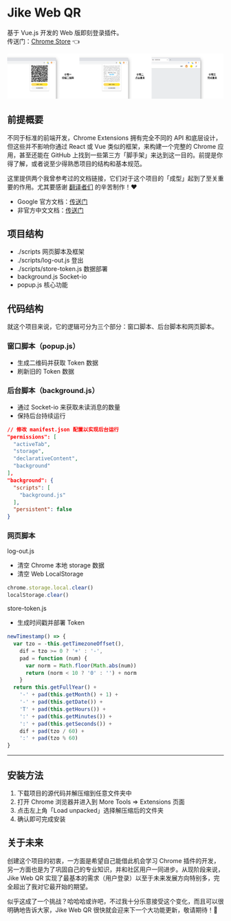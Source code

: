 # Jike Web QR
基于 Vue.js 开发的 Web 版即刻登录插件。  
传送门：[Chrome Store](https://chrome.google.com/webstore/detail/jike-web-qr/gahlkoaglgmbpjoecaahganpccafojaa) 👈

 ![Chrome Store 截图](images/github_screenshot@1x.png)

## 前提概要
不同于标准的前端开发，Chrome Extensions 拥有完全不同的 API 和底层设计，但这些并不影响你通过 React 或 Vue 类似的框架，来构建一个完整的 Chrome 应用，甚至还能在 GitHub 上找到一些第三方「脚手架」来达到这一目的。前提是你得了解，或者说至少得熟悉项目的结构和基本规范。

这里提供两个我曾参考过的文档链接，它们对于这个项目的「成型」起到了至关重要的作用。尤其要感谢 [翻译者们](https://plus.google.com/+Crxdoc-zhAppspot) 的辛苦制作！❤️

* Google 官方文档：[传送门](https://developer.chrome.com/extensions)
* 非官方中文文档：[传送门](https://crxdoc-zh.appspot.com/extensions)

## 项目结构
* ./scripts 网页脚本及框架
* ./scripts/log-out.js 登出
* ./scripts/store-token.js 数据部署
* background.js Socket-io
* popup.js 核心功能

## 代码结构
就这个项目来说，它的逻辑可分为三个部分：窗口脚本、后台脚本和网页脚本。

### 窗口脚本（popup.js）

* 生成二维码并获取 Token 数据
* 刷新旧的 Token 数据

### 后台脚本（background.js）

* 通过 Socket-io 来获取未读消息的数量
* 保持后台持续运行

```json
// 修改 manifest.json 配置以实现后台运行
"permissions": [
  "activeTab",
  "storage",
  "declarativeContent",
  "background"
],
"background": {
  "scripts": [
    "background.js"
  ],
  "persistent": false
}
```

### 网页脚本
log-out.js

* 清空 Chrome 本地 storage 数据
* 清空 Web LocalStorage

```javascript
chrome.storage.local.clear()
localStorage.clear()
```

store-token.js

* 生成时间戳并部署 Token

```javascript
newTimestamp() => {
  var tzo = -this.getTimezoneOffset(),
    dif = tzo >= 0 ? '+' : '-',
    pad = function (num) {
      var norm = Math.floor(Math.abs(num))
      return (norm < 10 ? '0' : '') + norm
    }
  return this.getFullYear() +
    '-' + pad(this.getMonth() + 1) +
    '-' + pad(this.getDate()) +
    'T' + pad(this.getHours()) +
    ':' + pad(this.getMinutes()) +
    ':' + pad(this.getSeconds()) +
    dif + pad(tzo / 60) +
    ':' + pad(tzo % 60)
}
```

---

## 安装方法


1. 下载项目的源代码并解压缩到任意文件夹中
2. 打开 Chrome 浏览器并进入到 More Tools => Extensions 页面
3. 点击左上角「Load unpacked」选择解压缩后的文件夹
4. 确认即可完成安装

## 关于未来
创建这个项目的初衷，一方面是希望自己能借此机会学习 Chrome 插件的开发，另一方面也是为了巩固自己的专业知识，并和社区用户一同进步。从现阶段来说，Jike Web QR 实现了最基本的需求（用户登录）以至于未来发展方向特别多，完全超出了我对它最开始的期望。

似乎这成了一个挑战？哈哈哈或许吧，不过我十分乐意接受这个变化，而且可以很明确地告诉大家，Jike Web QR 很快就会迎来下一个大功能更新，敬请期待！🎉